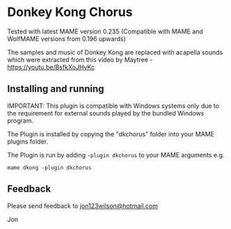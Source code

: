# **Donkey Kong Chorus** #

Tested with latest MAME version 0.235
(Compatible with MAME and WolfMAME versions from 0.196 upwards)

The samples and music of Donkey Kong are replaced with acapella sounds which were extracted from this video by Maytree - https://youtu.be/BsfkXoJHyKc
  
## Installing and running

IMPORTANT:  This plugin is compatible with Windows systems only due to the requirement for external sounds played by the bundled Windows program.
 
The Plugin is installed by copying the "dkchorus" folder into your MAME plugins folder.

The Plugin is run by adding `-plugin dkchorus` to your MAME arguments e.g.

```mame dkong -plugin dkchorus```  


## Feedback

Please send feedback to jon123wilson@hotmail.com

Jon

